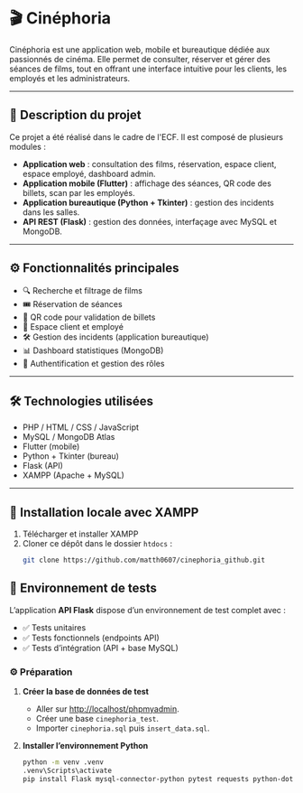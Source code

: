 
# 🎬 Cinéphoria

Cinéphoria est une application web, mobile et bureautique dédiée aux passionnés de cinéma. Elle permet de consulter, réserver et gérer des séances de films, tout en offrant une interface intuitive pour les clients, les employés et les administrateurs.

---

## 📌 Description du projet

Ce projet a été réalisé dans le cadre de l'ECF. Il est composé de plusieurs modules :

- **Application web** : consultation des films, réservation, espace client, espace employé, dashboard admin.
- **Application mobile (Flutter)** : affichage des séances, QR code des billets, scan par les employés.
- **Application bureautique (Python + Tkinter)** : gestion des incidents dans les salles.
- **API REST (Flask)** : gestion des données, interfaçage avec MySQL et MongoDB.

---

## ⚙️ Fonctionnalités principales

- 🔍 Recherche et filtrage de films
- 🎟️ Réservation de séances
- 📱 QR code pour validation de billets
- 👤 Espace client et employé
- 🛠️ Gestion des incidents (application bureautique)
- 📊 Dashboard statistiques (MongoDB)
- 🔐 Authentification et gestion des rôles

---

## 🛠️ Technologies utilisées

- PHP / HTML / CSS / JavaScript
- MySQL / MongoDB Atlas
- Flutter (mobile)
- Python + Tkinter (bureau)
- Flask (API)
- XAMPP (Apache + MySQL)

---

## 🧪 Installation locale avec XAMPP

1. Télécharger et installer XAMPP
2. Cloner ce dépôt dans le dossier `htdocs` :
   ```bash
   git clone https://github.com/matth0607/cinephoria_github.git
   ```

## 🧪 Environnement de tests

L’application **API Flask** dispose d’un environnement de test complet avec :
- ✅ Tests unitaires
- ✅ Tests fonctionnels (endpoints API)
- ✅ Tests d’intégration (API + base MySQL)

### ⚙️ Préparation

1. **Créer la base de données de test**
   - Aller sur [http://localhost/phpmyadmin](http://localhost/phpmyadmin).
   - Créer une base `cinephoria_test`.
   - Importer `cinephoria.sql` puis `insert_data.sql`.

2. **Installer l’environnement Python**
   ```bash
   python -m venv .venv
   .venv\Scripts\activate
   pip install Flask mysql-connector-python pytest requests python-dotenv
